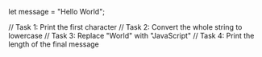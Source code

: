 let message = "Hello World";

// Task 1: Print the first character
// Task 2: Convert the whole string to lowercase
// Task 3: Replace "World" with "JavaScript"
// Task 4: Print the length of the final message
